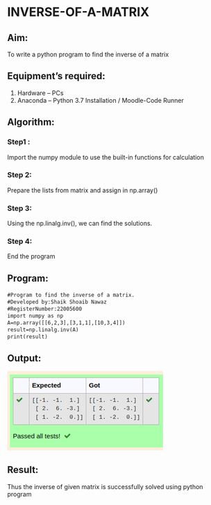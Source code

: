 # INVERSE-OF-A-MATRIX
## Aim:
To write a python program to find the inverse of a matrix
## Equipment’s required:
1. 	Hardware – PCs
2. 	Anaconda – Python 3.7 Installation / Moodle-Code Runner
## Algorithm:
### Step1 : 
Import the numpy module to use the built-in functions for calculation
### Step 2:
Prepare the lists from matrix and assign in np.array()
### Step 3:
Using the np.linalg.inv(), we can find the solutions.
### Step 4: 
End the program


## Program:
```
#Program to find the inverse of a matrix.
#Developed by:Shaik Shoaib Nawaz
#RegisterNumber:22005600
import numpy as np
A=np.array([[6,2,3],[3,1,1],[10,3,4]])
result=np.linalg.inv(A)
print(result)
```
## Output:
!["Output"](/output3.png)
## Result:
Thus the inverse of given matrix is successfully solved using python program


